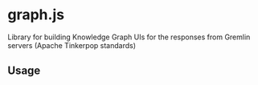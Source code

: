 # graph.js

Library for building Knowledge Graph UIs for the responses from Gremlin servers (Apache Tinkerpop standards)


## Usage 

```javascript



```